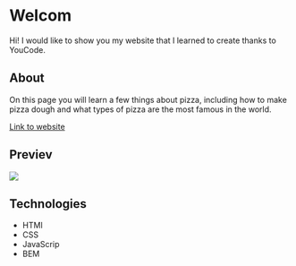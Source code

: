 # Welcom 
 Hi! I would like to show you my website that I learned to create thanks to YouCode.
 
## About

 On this page you will learn a few things about pizza, including how to make pizza dough and what types of pizza are the most famous in the world.
 
[Link to website](https://baros82.github.io/homepage/)

## Previev
![](https://i.ibb.co/09PtVZk/Animation-Pizza.gif)
## Technologies
- HTMl
- CSS 
- JavaScrip
- BEM
